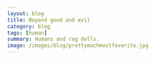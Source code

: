 ```yaml
---
layout: blog
title: Beyond good and evil
category: blog
tags: [human]  
summary: Humans and rag dolls.
image: /images/blog/prettymuchmostfavorite.jpg
---
```

